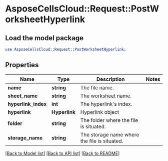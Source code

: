 # AsposeCellsCloud::Request::PostWorksheetHyperlink 

## Load the model package
```perl
use AsposeCellsCloud::Request::PostWorksheetHyperlink;
```

## Properties
Name | Type | Description | Notes
------------ | ------------- | ------------- | -------------
**name** | **string** | The file name. |
**sheet_name** | **string** | The worksheet name. |
**hyperlink_index** | **int** | The hyperlink's index. |
**hyperlink** | **Hyperlink** | Hyperlink object |
**folder** | **string** | The folder where the file is situated. |
**storage_name** | **string** | The storage name where the file is situated. |  

[[Back to Model list]](../README.md#documentation-for-requests) [[Back to API list]](../README.md#documentation-for-api-endpoints) [[Back to README]](../README.md)

